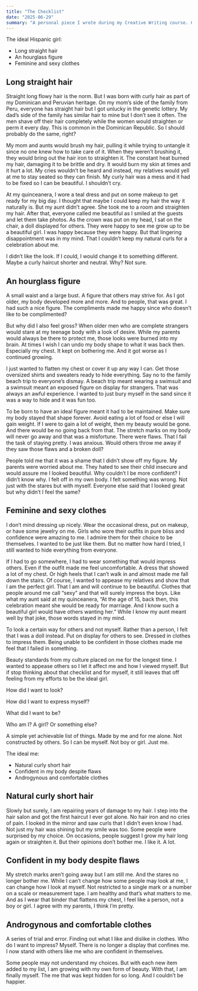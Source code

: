 ```yaml
---
title: "The Checklist"
date: "2025-06-29"
summary: "A personal piece I wrote during my Creative Writing course. Going into my experience with gender and its ties to my heritage."
---
```


The ideal Hispanic girl:
- Long straight hair
- An hourglass figure
- Feminine and sexy clothes

## Long straight hair

Straight long flowy hair is the norm. But I was born with curly hair as part of my Dominican and Peruvian heritage. On my mom’s side of the family from Peru, everyone has straight hair but I got unlucky in the genetic lottery. My dad’s side of the family has similar hair to mine but I don’t see it often. The men shave off their hair completely while the women would straighten or perm it every day. This is common in the Dominican Republic. So I should probably do the same, right?

My mom and aunts would brush my hair, pulling it while trying to untangle it since no one knew how to take care of it. When they weren’t brushing it, they would bring out the hair iron to straighten it. The constant heat burned my hair, damaging it to be brittle and dry. It would burn my skin at times and it hurt a lot. My cries wouldn’t be heard and instead, my relatives would yell at me to stay seated so they can finish. My curly hair was a mess and it had to be fixed so I can be beautiful. I shouldn’t cry.

At my quinceanera, I wore a teal dress and put on some makeup to get ready for my big day. I thought that maybe I could keep my hair the way it naturally is. But my aunt didn’t agree. She took me to a room and straighten my hair. After that, everyone called me beautiful as I smiled at the guests and let them take photos. As the crown was put on my head, I sat on the chair, a doll displayed for others. They were happy to see me grow up to be a beautiful girl. I was happy because they were happy. But that lingering disappointment was in my mind. That I couldn’t keep my natural curls for a celebration about me.

I didn’t like the look. If I could, I would change it to something different. Maybe a curly haircut shorter and neutral. Why? Not sure.

## An hourglass figure

A small waist and a large bust. A figure that others may strive for. As I got older, my body developed more and more. And to people, that was great. I had such a nice figure. The compliments made me happy since who doesn’t like to be complimented? 

But why did I also feel gross? When older men who are complete strangers would stare at my teenage body with a look of desire. While my parents would always be there to protect me, those looks were burned into my brain. At times I wish I can undo my body shape to what it was back then. Especially my chest. It kept on bothering me. And it got worse as I continued growing.

I just wanted to flatten my chest or cover it up any way I can. Get those oversized shirts and sweaters ready to hide everything. Say no to the family beach trip to everyone’s dismay. A beach trip meant wearing a swimsuit and a swimsuit meant an exposed figure on display for strangers. That was always an awful experience. I wanted to just bury myself in the sand since it was a way to hide and it was fun too.

To be born to have an ideal figure meant it had to be maintained. Make sure my body stayed that shape forever. Avoid eating a lot of food or else I will gain weight. If I were to gain a lot of weight, then my beauty would be gone. And there would be no going back from that. The stretch marks on my body will never go away and that was a misfortune. There were flaws. That I fail the task of staying pretty. I was anxious. Would others throw me away if they saw those flaws and a broken doll?

People told me that it was a shame that I didn’t show off my figure. My parents were worried about me. They hated to see their child insecure and would assure me I looked beautiful. Why couldn’t I be more confident? I didn’t know why. I felt off in my own body. I felt something was wrong. Not just with the stares but with myself. Everyone else said that I looked great but why didn’t I feel the same?

## Feminine and sexy clothes

I don’t mind dressing up nicely. Wear the occasional dress, put on makeup, or have some jewelry on me. Girls who wore their outfits in pure bliss and confidence were amazing to me. I admire them for their choice to be themselves. I wanted to be just like them. But no matter how hard I tried, I still wanted to hide everything from everyone.

If I had to go somewhere, I had to wear something that would impress others. Even if the outfit made me feel uncomfortable. A dress that showed a lot of my chest. Or high heels that I can’t walk in and almost made me fall down the stairs. Of course, I wanted to appease my relatives and show that I am the perfect girl. That I am and will continue to be beautiful. Clothes that people around me call “sexy” and that will surely impress the boys. Like what my aunt said at my quinceanera, “At the age of 15, back then, this celebration meant she would be ready for marriage. And I know such a beautiful girl would have others wanting her.” While I know my aunt meant well by that joke, those words stayed in my mind.

To look a certain way for others and not myself. Rather than a person, I felt that I was a doll instead. Put on display for others to see. Dressed in clothes to impress them. Being unable to be confident in those clothes made me feel that I failed in something.

Beauty standards from my culture placed on me for the longest time. I wanted to appease others so I let it affect me and how I viewed myself. But if stop thinking about that checklist and for myself, it still leaves that off feeling from my efforts to be the ideal girl. 

How did I want to look?

How did I want to express myself?

What did I want to be?

Who am I? A girl? Or something else?

A simple yet achievable list of things. Made by me and for me alone. Not constructed by others. So I can be myself. Not boy or girl. Just me.

The ideal me:
- Natural curly short hair
- Confident in my body despite flaws
- Androgynous and comfortable clothes

## Natural curly short hair

Slowly but surely, I am repairing years of damage to my hair. I step into the hair salon and got the first haircut I ever got alone. No hair iron and no cries of pain. I looked in the mirror and saw curls that I didn’t even know I had. Not just my hair was shining but my smile was too. Some people were surprised by my choice. On occasions, people suggest I grow my hair long again or straighten it. But their opinions don’t bother me. I like it. A lot.

## Confident in my body despite flaws

My stretch marks aren’t going away but I am still me. And the stares no longer bother me. While I can’t change how some people may look at me, I can change how I look at myself. Not restricted to a single mark or a number on a scale or measurement tape. I am healthy and that’s what matters to me. And as I wear that binder that flattens my chest, I feel like a person, not a boy or girl. I agree with my parents, I think I’m pretty.

## Androgynous and comfortable clothes

A series of trial and error. Finding out what I like and dislike in clothes. Who do I want to impress? Myself. There is no longer a display that confines me. I now stand with others like me who are confident in themselves.

Some people may not understand my choices. But with each new item added to my list, I am growing with my own form of beauty. With that, I am finally myself. The me that was kept hidden for so long. And I couldn’t be happier.
